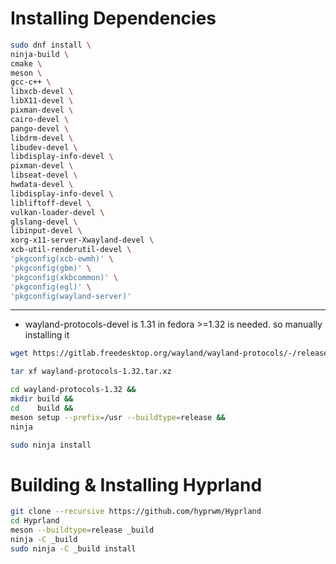 # Installing Dependencies

```bash
sudo dnf install \
ninja-build \
cmake \
meson \
gcc-c++ \
libxcb-devel \
libX11-devel \
pixman-devel \
cairo-devel \
pango-devel \
libdrm-devel \
libudev-devel \
libdisplay-info-devel \
pixman-devel \
libseat-devel \
hwdata-devel \
libdisplay-info-devel \
libliftoff-devel \
vulkan-loader-devel \
glslang-devel \
libinput-devel \
xorg-x11-server-Xwayland-devel \
xcb-util-renderutil-devel \
'pkgconfig(xcb-ewmh)' \
'pkgconfig(gbm)' \
'pkgconfig(xkbcommon)' \
'pkgconfig(egl)' \
'pkgconfig(wayland-server)'
```

---

- wayland-protocols-devel is 1.31 in fedora >=1.32 is needed. so manually installing it

```bash
wget https://gitlab.freedesktop.org/wayland/wayland-protocols/-/releases/1.32/downloads/wayland-protocols-1.32.tar.xz
```

```bash
tar xf wayland-protocols-1.32.tar.xz
```

```bash
cd wayland-protocols-1.32 &&
mkdir build &&
cd    build &&
meson setup --prefix=/usr --buildtype=release &&
ninja
```

```bash
sudo ninja install
```

# Building & Installing Hyprland 

```bash
git clone --recursive https://github.com/hyprwm/Hyprland
cd Hyprland
meson --buildtype=release _build  
ninja -C _build
sudo ninja -C _build install
```
